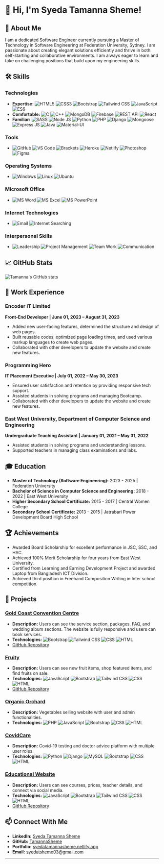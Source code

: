 

# 👋 Hi, I'm Syeda Tamanna Sheme!

## 🌟 About Me
I am a dedicated Software Engineer currently pursuing a Master of Technology in Software Engineering at Federation University, Sydney. I am passionate about creating elegant solutions efficiently and thrive in both self-starting and collaborative environments. I am always eager to learn and take on challenging positions that build upon my engineering skills.

## 🛠 Skills
### Technologies
- **Expertise:** ![HTML5](https://img.icons8.com/color/30/html-5.png) ![CSS3](https://img.icons8.com/color/30/css3.png) ![Bootstrap](https://img.icons8.com/color/30/bootstrap.png) ![Tailwind CSS](https://img.icons8.com/color/30/tailwindcss.png) ![JavaScript](https://img.icons8.com/color/30/javascript.png) ![ES6](https://img.icons8.com/color/30/es6.png)
- **Comfortable:** ![C](https://img.icons8.com/color/30/c-programming.png) ![C++](https://img.icons8.com/color/30/c-plus-plus-logo.png) ![MongoDB](https://img.icons8.com/color/30/mongodb.png) ![Firebase](https://img.icons8.com/color/30/firebase.png) ![REST API](https://img.icons8.com/color/30/api.png) ![React](https://img.icons8.com/color/30/react-native.png)
- **Familiar:** ![SASS](https://img.icons8.com/color/30/sass.png) ![Node JS](https://img.icons8.com/color/30/nodejs.png) ![Python](https://img.icons8.com/color/30/python.png) ![PHP](https://img.icons8.com/color/30/php.png) ![Django](https://img.icons8.com/color/30/django.png) ![Mongoose](https://img.icons8.com/color/30/mongoose.png) ![Express JS](https://img.icons8.com/color/30/express.png) ![Java](https://img.icons8.com/color/30/java-coffee-cup-logo.png) ![Material-UI](https://img.icons8.com/color/30/material-ui.png)

### Tools
- ![GitHub](https://img.icons8.com/color/30/github.png) ![VS Code](https://img.icons8.com/color/30/visual-studio-code-2019.png) ![Brackets](https://img.icons8.com/color/30/brackets.png) ![Heroku](https://img.icons8.com/color/30/heroku.png) ![Netlify](https://img.icons8.com/color/30/netlify.png) ![Photoshop](https://img.icons8.com/color/30/adobe-photoshop.png) ![Figma](https://img.icons8.com/color/30/figma.png)

### Operating Systems
- ![Windows](https://img.icons8.com/color/30/windows-logo.png) ![Linux](https://img.icons8.com/color/30/linux.png) ![Ubuntu](https://img.icons8.com/color/30/ubuntu.png)

### Microsoft Office
- ![MS Word](https://img.icons8.com/color/30/microsoft-word-2019.png) ![MS Excel](https://img.icons8.com/color/30/microsoft-excel-2019.png) ![MS PowerPoint](https://img.icons8.com/color/30/microsoft-powerpoint-2019.png)

### Internet Technologies
- ![Email](https://img.icons8.com/color/30/email.png) ![Internet Searching](https://img.icons8.com/color/30/google-web-search.png)

### Interpersonal Skills
- ![Leadership](https://img.icons8.com/color/30/leadership.png) ![Project Management](https://img.icons8.com/color/30/project-management.png) ![Team Work](https://img.icons8.com/color/30/teamwork.png) ![Communication](https://img.icons8.com/color/30/communication.png) 

## 📈 GitHub Stats
![Tamanna's GitHub stats](https://github-readme-stats.vercel.app/api?username=TamannaSheme&show_icons=true&theme=radical)

## 🔭 Work Experience
### Encoder IT Limited
**Front-End Developer | June 01, 2023 – August 31, 2023**
- Added new user-facing features, determined the structure and design of web pages.
- Built reusable codes, optimized page loading times, and used various markup languages to create web pages.
- Collaborated with other developers to update the website and create new features.

### Programming Hero
**IT Placement Executive | July 01, 2022 – May 30, 2023**
- Ensured user satisfaction and retention by providing responsive tech support.
- Assisted students in solving programs and managing Bootcamp.
- Collaborated with other developers to update the website and create new features.

### East West University, Department of Computer Science and Engineering
**Undergraduate Teaching Assistant | January 01, 2021 – May 31, 2022**
- Assisted students in solving programs and understanding lessons.
- Supported teachers in managing class examinations and labs.

## 🎓 Education
- **Master of Technology (Software Engineering):** 2023 - 2025 | Federation University
- **Bachelor of Science in Computer Science and Engineering:** 2018 - 2022 | East West University
- **Higher Secondary School Certificate:** 2015 - 2017 | Central Women College
- **Secondary School Certificate:** 2013 - 2015 | Jatrabari Power Development Board High School

## 🏆 Achievements
- Awarded Board Scholarship for excellent performance in JSC, SSC, and HSC.
- Achieved 100% Merit Scholarship for four years from East West University.
- Certified from Learning and Earning Development Project and awarded Laptop from Bangladesh ICT Division.
- Achieved third position in Freehand Composition Writing in Inter school competition.

## 🚀 Projects
### [Gold Coast Convention Centre](https://tamannasheme.github.io/Gold_Coast_Convention-_Center/index.html)
- **Description:** Users can see the service section, packages, FAQ, and wedding album sections. The website is fully responsive and users can book services.
- **Technologies:** ![Bootstrap](https://img.icons8.com/color/20/bootstrap.png) ![Tailwind CSS](https://img.icons8.com/color/20/tailwindcss.png) ![CSS](https://img.icons8.com/color/20/css3.png) ![HTML](https://img.icons8.com/color/20/html-5.png)
- [GitHub Repository](https://github.com/TamannaSheme/Gold_Coast_Convention-_Center)

### [Fruity](https://tamannasheme.github.io/FRUIT_WEBSITE/)
- **Description:** Users can see new fruit items, shop featured items, and find fruits on sale.
- **Technologies:** ![JavaScript](https://img.icons8.com/color/20/javascript.png) ![Bootstrap](https://img.icons8.com/color/20/bootstrap.png) ![Tailwind CSS](https://img.icons8.com/color/20/tailwindcss.png) ![CSS](https://img.icons8.com/color/20/css3.png) ![HTML](https://img.icons8.com/color/20/html-5.png)
- [GitHub Repository](https://github.com/TamannaSheme/FRUIT_WEBSITE)

### [Organic Orchard](https://github.com/TamannaSheme/Organic-Orchard)
- **Description:** Vegetables selling website with user and admin functionalities.
- **Technologies:** ![PHP](https://img.icons8.com/color/20/php.png) ![JavaScript](https://img.icons8.com/color/20/javascript.png) ![Bootstrap](https://img.icons8.com/color/20/bootstrap.png) ![CSS](https://img.icons8.com/color/20/css3.png) ![HTML](https://img.icons8.com/color/20/html-5.png)

### [CovidCare](https://github.com/TamannaSheme/CovidCare)
- **Description:** Covid-19 testing and doctor advice platform with multiple user roles.
- **Technologies:** ![Python](https://img.icons8.com/color/20/python.png) ![Django](https://img.icons8.com/color/20/django.png) ![MySQL](https://img.icons8.com/color/20/mysql.png) ![Bootstrap](https://img.icons8.com/color/20/bootstrap.png) ![CSS](https://img.icons8.com/color/20/css3.png) ![HTML](https://img.icons8.com/color/20/html-5.png)

### [Educational Website](https://tamannasheme.github.io/Educational-Website/)
- **Description:** Users can see courses, prices, teacher details, and connect via social media.
- **Technologies:** ![JavaScript](https://img.icons8.com/color/20/javascript.png) ![Bootstrap](https://img.icons8.com/color/20/bootstrap.png) ![Tailwind CSS](https://img.icons8.com/color/20/tailwindcss.png) ![CSS](https://img.icons8.com/color/20/css3.png) ![HTML](https://img.icons8.com/color/20/html-5.png)
- [GitHub Repository](https://github.com/TamannaSheme/Educational-Website)

## 📫 Connect With Me
- **LinkedIn:** [Syeda Tamanna Sheme](https://www.linkedin.com/in/syeda-tamanna-sheme/)
- **GitHub:** [TamannaSheme](https://github.com/TamannaSheme)
- **Portfolio:** [syedatamannasheme.netlify.app](https://syedatamannasheme.netlify.app/)
- **Email:** syedatsheme03@gmail.com

---


